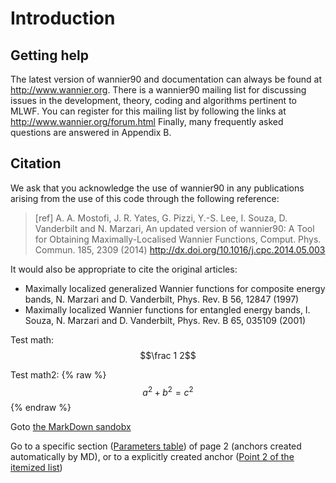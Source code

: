 # Introduction

## Getting help 

The latest version of wannier90 and documentation can always be found at http://www.wannier.org.
There is a wannier90 mailing list for discussing issues in the development, theory, coding and algorithms pertinent to MLWF. You can register for this mailing list by following the links at http://www.wannier.org/forum.html
Finally, many frequently asked questions are answered in Appendix B.

## Citation
We ask that you acknowledge the use of wannier90 in any publications arising from the use of this code through the following reference:

> [ref] A. A. Mostofi, J. R. Yates, G. Pizzi, Y.-S. Lee, I. Souza, D. Vanderbilt and N. Marzari, An updated version of wannier90: A Tool for Obtaining Maximally-Localised Wannier Functions, Comput. Phys. Commun. 185, 2309 (2014) http://dx.doi.org/10.1016/j.cpc.2014.05.003

It would also be appropriate to cite the original articles:
- Maximally localized generalized Wannier functions for composite energy bands, N. Marzari and D. Vanderbilt, Phys. Rev. B 56, 12847 (1997) 
- Maximally localized Wannier functions for entangled energy bands, I. Souza, N. Marzari and D. Vanderbilt, Phys. Rev. B 65, 035109 (2001)


Test math: $$\frac 1 2$$


Test math2: 
 {% raw %}
  $$a^2 + b^2 = c^2$$
 {% endraw %}

Goto [the MarkDown sandobx](markdown-sandbox)

Go to a specific section ([Parameters table](markdown-sandbox#a-parameters-table)) of page 2
(anchors created automatically by MD), or to a explicitly created anchor ([Point 2 of the itemized list](markdown-sandbox#point2))

